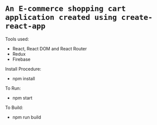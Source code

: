 # `An E-commerce shopping cart application created using create-react-app`

Tools used:
  * React, React DOM and React Router
  * Redux
  * Firebase

Install Procedure:
  * npm install

To Run:
  * npm start
  
To Build:
  * npm run build 